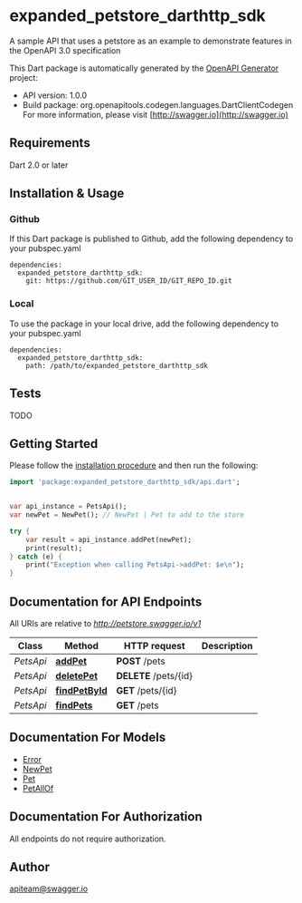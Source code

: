 # expanded_petstore_darthttp_sdk
A sample API that uses a petstore as an example to demonstrate features in the OpenAPI 3.0 specification

This Dart package is automatically generated by the [OpenAPI Generator](https://openapi-generator.tech) project:

- API version: 1.0.0
- Build package: org.openapitools.codegen.languages.DartClientCodegen
For more information, please visit [http://swagger.io](http://swagger.io)

## Requirements

Dart 2.0 or later

## Installation & Usage

### Github
If this Dart package is published to Github, add the following dependency to your pubspec.yaml
```
dependencies:
  expanded_petstore_darthttp_sdk:
    git: https://github.com/GIT_USER_ID/GIT_REPO_ID.git
```

### Local
To use the package in your local drive, add the following dependency to your pubspec.yaml
```
dependencies:
  expanded_petstore_darthttp_sdk:
    path: /path/to/expanded_petstore_darthttp_sdk
```

## Tests

TODO

## Getting Started

Please follow the [installation procedure](#installation--usage) and then run the following:

```dart
import 'package:expanded_petstore_darthttp_sdk/api.dart';


var api_instance = PetsApi();
var newPet = NewPet(); // NewPet | Pet to add to the store

try {
    var result = api_instance.addPet(newPet);
    print(result);
} catch (e) {
    print("Exception when calling PetsApi->addPet: $e\n");
}

```

## Documentation for API Endpoints

All URIs are relative to *http://petstore.swagger.io/v1*

Class | Method | HTTP request | Description
------------ | ------------- | ------------- | -------------
*PetsApi* | [**addPet**](doc//PetsApi.md#addpet) | **POST** /pets | 
*PetsApi* | [**deletePet**](doc//PetsApi.md#deletepet) | **DELETE** /pets/{id} | 
*PetsApi* | [**findPetById**](doc//PetsApi.md#findpetbyid) | **GET** /pets/{id} | 
*PetsApi* | [**findPets**](doc//PetsApi.md#findpets) | **GET** /pets | 


## Documentation For Models

 - [Error](doc//Error.md)
 - [NewPet](doc//NewPet.md)
 - [Pet](doc//Pet.md)
 - [PetAllOf](doc//PetAllOf.md)


## Documentation For Authorization

 All endpoints do not require authorization.


## Author

apiteam@swagger.io


